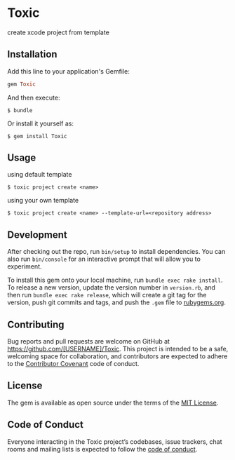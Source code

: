 # Toxic

create xcode project from template

## Installation

Add this line to your application's Gemfile:

```ruby
gem Toxic
```

And then execute:

    $ bundle

Or install it yourself as:

    $ gem install Toxic

## Usage

using default template

    $ toxic project create <name>

using your own template

    $ toxic project create <name> --template-url=<repository address>
    


## Development

After checking out the repo, run `bin/setup` to install dependencies. You can also run `bin/console` for an interactive prompt that will allow you to experiment.

To install this gem onto your local machine, run `bundle exec rake install`. To release a new version, update the version number in `version.rb`, and then run `bundle exec rake release`, which will create a git tag for the version, push git commits and tags, and push the `.gem` file to [rubygems.org](https://rubygems.org).

## Contributing

Bug reports and pull requests are welcome on GitHub at https://github.com/[USERNAME]/Toxic. This project is intended to be a safe, welcoming space for collaboration, and contributors are expected to adhere to the [Contributor Covenant](http://contributor-covenant.org) code of conduct.

## License

The gem is available as open source under the terms of the [MIT License](https://opensource.org/licenses/MIT).

## Code of Conduct

Everyone interacting in the Toxic project’s codebases, issue trackers, chat rooms and mailing lists is expected to follow the [code of conduct](https://github.com/[USERNAME]/Toxic/blob/master/CODE_OF_CONDUCT.md).

